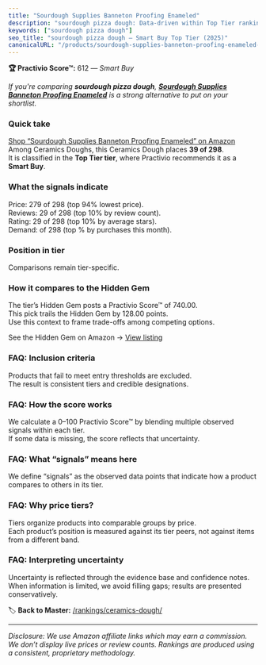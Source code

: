 ```yaml
---
title: "Sourdough Supplies Banneton Proofing Enameled"
description: "sourdough pizza dough: Data-driven within Top Tier ranking using the Practivio Score™. Positioned by quality, value, demand, findability, momentum."
keywords: ["sourdough pizza dough"]
seo_title: "sourdough pizza dough — Smart Buy Top Tier (2025)"
canonicalURL: "/products/sourdough-supplies-banneton-proofing-enameled-B0FDRCMY7S/"
---
```


**🏆 Practivio Score™:** 612 — _Smart Buy_


*If you're comparing **sourdough pizza dough**, **[Sourdough Supplies Banneton Proofing Enameled](https://www.amazon.com/dp/B0FDRCMY7S?tag=practivio-20)** is a strong alternative to put on your shortlist.*
### Quick take
[Shop “Sourdough Supplies Banneton Proofing Enameled” on Amazon](https://www.amazon.com/dp/B0FDRCMY7S?tag=practivio-20)
Among Ceramics Doughs, this Ceramics Dough places **39 of 298**.  
It is classified in the **Top Tier tier**, where Practivio recommends it as a **Smart Buy**.

### What the signals indicate
Price: 279 of 298 (top 94% lowest price).  
Reviews: 29 of 298 (top 10% by review count).  
Rating: 29 of 298 (top 10% by average stars).  
Demand:  of 298 (top % by purchases this month).

### Position in tier
Comparisons remain tier-specific.

### How it compares to the Hidden Gem
The tier’s Hidden Gem posts a Practivio Score™ of 740.00.  
This pick trails the Hidden Gem by 128.00 points.  
Use this context to frame trade-offs among competing options.  

See the Hidden Gem on Amazon → [View listing](https://www.amazon.com/dp/B07ZQ711SW?tag=practivio-20)

### FAQ: Inclusion criteria
Products that fail to meet entry thresholds are excluded.  
The result is consistent tiers and credible designations.

### FAQ: How the score works
We calculate a 0–100 Practivio Score™ by blending multiple observed signals within each tier.  
If some data is missing, the score reflects that uncertainty.

### FAQ: What “signals” means here
We define “signals” as the observed data points that indicate how a product compares to others in its tier.

### FAQ: Why price tiers?
Tiers organize products into comparable groups by price.  
Each product’s position is measured against its tier peers, not against items from a different band.

### FAQ: Interpreting uncertainty
Uncertainty is reflected through the evidence base and confidence notes.  
When information is limited, we avoid filling gaps; results are presented conservatively.


🏷️ **Back to Master:** [/rankings/ceramics-dough/](/rankings/ceramics-dough/)

---
_Disclosure: We use Amazon affiliate links which may earn a commission. We don’t display live prices or review counts. Rankings are produced using a consistent, proprietary methodology._
